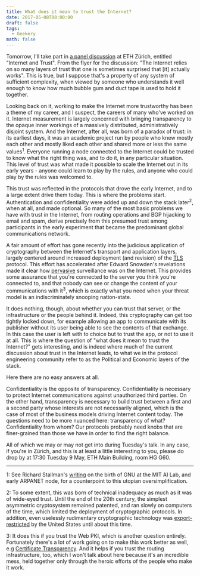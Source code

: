 ```yaml
---
title: What does it mean to trust the Internet?
date: 2017-05-08T08:00:00
draft: false
tags:
  - Geekery
math: false
---
```


Tomorrow, I'll take part in
[a panel discussion](https://www.gess.ethz.ch/news-und-veranstaltungen/sip-talk/sip-talk-1.html)
at ETH Zürich, entitled "Internet and Trust". From the flyer for the discussion:
"The Internet relies on so many layers of trust that one is sometimes surprised
that [it] actually works". This is true, but I suppose that's a property of any
system of sufficient complexity, when viewed by someone who understands it well
enough to know how much bubble gum and duct tape is used to hold it together.

<!-- more -->

Looking back on it, working to make the Internet more trustworthy has been a
theme of my career, and I suspect, the careers of many who've worked on it.
Internet measurement is largely concerned with bringing transparency to the
opaque inner workings of a massively distributed, administratively disjoint
system. And the Internet, after all, was born of a paradox of trust: in its
earliest days, it was an academic project run by people who knew mostly each
other and mostly liked each other and shared more or less the same
values<sup>1</sup>. Everyone running a node connected to the Internet could be
trusted to know what the right thing was, and to do it, in any particular
situation. This level of trust was what made it possible to scale the Internet
out in its early years - anyone could learn to play by the rules, and anyone who
could play by the rules was welcomed to.

This trust was reflected in the protocols that drove the early Internet, and to
a large extent drive them today. This is where the problems start.
Authentication and confidentiality were added up and down the stack
later<sup>2</sup>, when at all, and made optional. So many of the most basic
problems we have with trust in the Internet, from routing operations and BGP
hijacking to email and spam, derive precisely from this presumed trust among
participants in the early experiment that became the predominant global
communications network.

A fair amount of effort has gone recently into the judicious application of
cryptography between the Internet's transport and application layers, largely
centered around increased deployment (and revision) of the
[TLS](https://tlswg.github.io/tls13-spec/) protocol. This effort has accelerated
after Edward Snowden's revelations made it clear how
[pervasive](https://tools.ietf.org/html/7624) surveillance was on the Internet.
This provides some assurance that you're connected to the server you think
you're connected to, and that nobody can see or change the content of your
communications with it<sup>3</sup>, which is exactly what you need when your
threat model is an indiscriminately snooping nation-state. 

It does nothing, though, about whether you can trust that server, or the
infrastructure or the people behind it. Indeed, this cryptography can get too
tightly locked down, for example allowing an app to communicate with its
publisher without its user being able to see the contents of that exchange. In
this case the user is left with to choice but to trust the app, or not to use it
at all. This is where the question of "what does it mean to trust the Internet?"
gets interesting, and is indeed where much of the current discussion about trust
in the Internet leads, to what we in the protocol engineering community refer to
as the Political and Economic layers of the stack.

Here there are no easy answers at all. 

Confidentiality is the opposite of transparency. Confidentiality is necessary to
protect Internet communications against unauthorized third parties. On the other
hand, transparency is necessary to build trust between a first and a second
party whose interests are not necessarily aligned, which is the case of most of
the business models driving Internet content today. The questions need to be
more nuanced here: transparency of what? Confidentiality from whom? Our
protocols probably need knobs that are finer-grained than those we have in order
to find the right balance.

All of which we may or may not get into during Tuesday's talk. In any case, if
you're in Zürich, and this is at least a little interesting to you, please do
drop by at 17:30 Tuesday 9 May, ETH Main Building, room HG G60.

- - - 
1: See Richard Stallman's 
[writing](https://www.gnu.org/gnu/thegnuproject.en.html) on the birth of GNU at
the MIT AI Lab, and early ARPANET node, for a counterpoint to this utopian
oversimplification.

2: To some extent, this was born of technical inadequacy as much as it was of
wide-eyed trust. Until the end of the 20th century, the simplest asymmetric
cryptosystem remained patented, and ran slowly on computers of the time, which
limited the deployment of cryptographic protocols. In addition, even uselessly
rudimentary cryptographic technology was
[export-restricted](https://en.wikipedia.org/wiki/Export_of_cryptography_from_the_United_States#PC_era)
by the United States until about this time.

3: It does this if you trust the Web PKI, which is another question entirely. Fortunately there's a lot of work going on to make this work better as well, e.g [Certificate Transparency](https://tools.ietf.org/html/rfc6962). And it helps if you trust the routing infrastructure, too, which I won't talk about here because it's an incredible mess, held together only through the heroic efforts of the people who make it work.